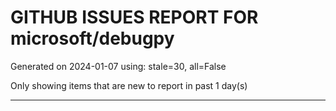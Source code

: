 
# GITHUB ISSUES REPORT FOR microsoft/debugpy


Generated on 2024-01-07 using: stale=30, all=False


Only showing items that are new to report in past 1 day(s)


---
